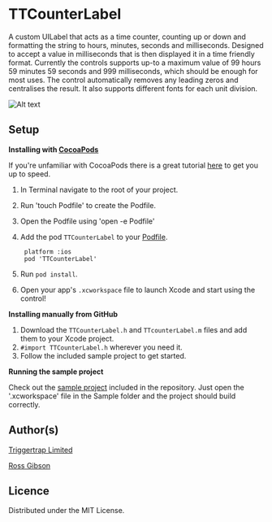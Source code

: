 TTCounterLabel
==============
A custom UILabel that acts as a time counter, counting up or down and formatting the string to hours, minutes, seconds and milliseconds. Designed to accept a value in milliseconds that is then displayed it in a time friendly format. Currently the controls supports up-to a maximum value of 99 hours 59 minutes 59 seconds and 999 milliseconds, which should be enough for most uses. The control automatically removes any leading zeros and centralises the result. It also supports different fonts for each unit division.

![Alt text](/screenshot.PNG "TTCounterLabel")

Setup
-----

**Installing with [CocoaPods](http://cocoapods.org)**

If you're unfamiliar with CocoaPods there is a great tutorial [here](http://www.raywenderlich.com/12139/introduction-to-cocoapods) to get you up to speed.

1. In Terminal navigate to the root of your project.
2. Run 'touch Podfile' to create the Podfile.
3. Open the Podfile using 'open -e Podfile'
4. Add the pod `TTCounterLabel` to your [Podfile](https://github.com/CocoaPods/CocoaPods/wiki/A-Podfile).

        platform :ios
        pod 'TTCounterLabel'
        
5. Run `pod install`.
6. Open your app's `.xcworkspace` file to launch Xcode and start using the control!

**Installing manually from GitHub**

1.  Download the `TTCounterLabel.h` and `TTcounterLabel.m` files and add them to your Xcode project.
2.  `#import TTCounterLabel.h` wherever you need it.
3.  Follow the included sample project to get started.

**Running the sample project**

Check out the [sample project](https://github.com/TriggerTrap/TTCounterLabel/tree/master/Sample) included in the repository. Just open the '.xcworkspace' file in the Sample folder and the project should build correctly.

Author(s)
-------

[Triggertrap Limited](https://github.com/TriggerTrap)

[Ross Gibson](https://github.com/Ross-Gibson)

Licence
-------

Distributed under the MIT License.
